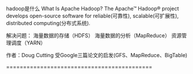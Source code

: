 hadoop是什么
What Is Apache Hadoop?
The Apache™ Hadoop® project develops open-source software for reliable(可靠性), scalable(可扩展性), distributed computing(分布式系统).

解决问题：
海量数据的存储（HDFS）
海量数据的分析（MapReduce）
资源管理调度（YARN）

作者：Doug Cutting
受Google三篇论文的启发(GFS、MapReduce、BigTable)

===========================================